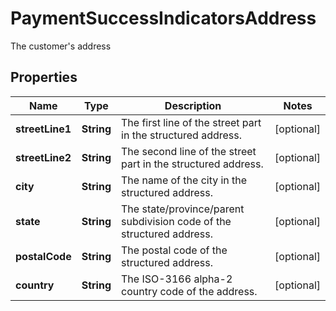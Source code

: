 

# PaymentSuccessIndicatorsAddress

The customer's address

## Properties

| Name | Type | Description | Notes |
|------------ | ------------- | ------------- | -------------|
|**streetLine1** | **String** | The first line of the street part in the structured address. |  [optional] |
|**streetLine2** | **String** | The second line of the street part in the structured address. |  [optional] |
|**city** | **String** | The name of the city in the structured address. |  [optional] |
|**state** | **String** | The state/province/parent subdivision code of the structured address. |  [optional] |
|**postalCode** | **String** | The postal code of the structured address. |  [optional] |
|**country** | **String** | The ISO-3166 alpha-2 country code of the address. |  [optional] |




